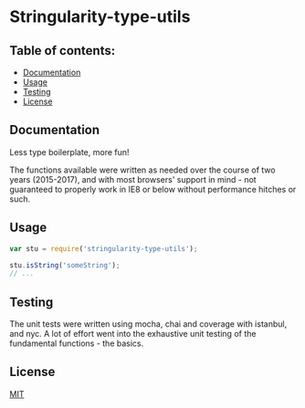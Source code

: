 # Stringularity-type-utils

## Table of contents:

- [Documentation](#documentation)
- [Usage](#usage)
- [Testing](#testing)
- [License](#license)


## Documentation

Less type boilerplate, more fun!

The functions available were written as needed over the course of two years
(2015-2017), and with most browsers' support in mind - not guaranteed to
properly work in IE8 or below without performance hitches or such.

## Usage

``` javascript
var stu = require('stringularity-type-utils');

stu.isString('someString');
// ...

```

## Testing

The unit tests were written using mocha, chai and coverage with istanbul, and
nyc. A lot of effort went into the exhaustive unit testing of the fundamental
functions - the basics.


## License

[MIT](LICENSE.md)
